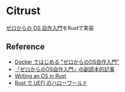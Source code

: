 # Citrust

[ゼロからの OS 自作入門](http://zero.osdev.jp/)をRustで実装

## Reference

- [Docker ではじめる "ゼロからのOS自作入門"](https://zenn.dev/sarisia/articles/6b57ea835344b6)
- [「ゼロからのOS自作入門」の副読本的記事](https://zenn.dev/karaage0703/articles/1bdb8930182c6c)
- [Writing an OS in Rust](https://os.phil-opp.com/)
- [Rust で UEFI のハローワールド](https://neriring.hatenablog.jp/entry/2020/05/17/133851)